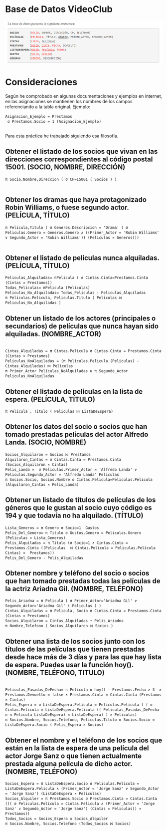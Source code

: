 # Base de Datos VideoClub 
![image](../img/bd_algebra.jpg "Logo Title Text 1")

# Consideraciones 
Según he comprobado en algunas documentaciones y ejemplos en internet, en las asignaciones se mantienen los nombres de los campos referenciando a la tabla original. Ejemplo: 
```
Asignacion_Ejemplo = Prestamos 
 σ Prestamos.Socio = 1 (Asignacion_Ejemplo)
 
```

Para esta práctica he trabajado siguiendo esa filosofía. 

## Obtener el listado de los socios que vivan en las direcciones correspondientes al código postal 15001. (SOCIO, NOMBRE, DIRECCIÓN)

```
π Socio,Nombre,Direccion ( σ CP=15001 ( Socios ) ) 
 
```

## Obtener los dramas que haya protagonizado Robin Williams, o fuese segundo actor. (PELÍCULA, TÍTULO) 

```
π Pelicula,Titulo ( σ Generos.Descripcion = 'Drama' ( σ Peliculas.Genero = Generos.Genero ∧ ((Primer_Actor = 'Robin Williams' ∨ Segundo_Actor = 'Robin Williams')) (Peliculas ⨯ Generos))) 
 
```

## Obtener el listado de películas nunca alquiladas. (PELÍCULA, TÍTULO)

```
Peliculas_Alquiladas= πPelicula ( σ Cintas.Cinta=Prestamos.Cinta (Cintas ⨯ Prestamos)) 
Todas_Peliculas= πPelicula (Peliculas) 
Peliculas_No_Alquiladas= Todas_Peliculas - Peliculas_Alquiladas 
π Peliculas.Pelicula, Peliculas.Titulo ( Peliculas ⨝ Peliculas_No_Alquiladas ) 

```

## Obtener un listado de los actores (principales o secundarios) de películas que nunca hayan sido alquiladas. (NOMBRE_ACTOR) 

```

Cintas_Alquiladas = π Cintas.Pelicula σ Cintas.Cinta = Prestamos.Cinta (Cintas ⨯ Prestamos) 
Peliculas_NoAlquiladas = (π Peliculas.Pelicula (Peliculas) - Cintas_Alquiladas) ⨝ Peliculas 
π Primer_Actor Peliculas_NoAlquiladas ∪ π Segundo_Actor Peliculas_NoAlquiladas 

```

## Obtener el listado de películas en la lista de espera. (PELÍCULA, TÍTULO) 

```
π Pelicula , Titulo ( Peliculas ⨝ ListaDeEspera)

```

## Obtener los datos del socio o socios que han tomado prestadas películas del actor Alfredo Landa. (SOCIO, NOMBRE) 

```
Socios_Alquilaron = Socios ⨝ Prestamos 
Alquilaron_Cintas = σ Cintas.Cinta = Prestamos.Cinta (Socios_Alquilaron ⨯ Cintas) 
Pelis_Landa =  σ Peliculas.Primer_Actor = 'Alfredo Landa' ∨ Peliculas.Segundo_Actor = 'Alfredo Landa' Peliculas 
π Socios.Socio, Socios.Nombre σ Cintas.Pelicula=Peliculas.Pelicula (Alquilaron_Cintas ⨯ Pelis_Landa)

```

## Obtener un listado de títulos de películas de los géneros que le gustan al socio cuyo código es 194 y que todavía no ha alquilado. (TÍTULO)
```
Lista_Generos = π Genero σ Socio=1  Gustos 
Pelis_Del_Genero= π Titulo σ Gustos.Genero = Peliculas.Genero (Peliculas ⨯ Lista_Generos)  
Pelis_Alquiladas = π Titulo (σ Socio=1 ∧ Cintas.Cinta = Prestamos.Cinta ((Peliculas  ⨝ Cintas.Pelicula = Peliculas.Pelicula Cintas) ⨯  Prestamos)) 
Pelis_Del_Genero - Pelis_Alquiladas 
```

## Obtener nombre y teléfono del socio o socios que han tomado prestadas todas las películas de la actriz Ariadna Gil. (NOMBRE, TELÉFONO) 

```
Pelis_Ariadna = π Pelicula ( σ Primer_Actor='Ariadna Gil' ∨ Segundo_Actor='Ariadna Gil' ( Peliculas ) ) 
Cintas_Alquiladas = π Pelicula, Socio σ Cintas.Cinta = Prestamos.Cinta (Cintas ⨯ Prestamos) 
Socios_Alquilaron = Cintas_Alquiladas ÷ Pelis_Ariadna 
π Nombre,Telefono ( Socios_Alquilaron ⨝ Socios ) 

```

## Obtener una lista de los socios junto con los títulos de las películas que tienen prestadas desde hace más de 3 días y para las que hay lista de espera. Puedes usar la función hoy(). (NOMBRE, TELÉFONO, TITULO) 

```

Peliculas_Pasadas_DeFecha= π Pelicula σ hoy() - Prestamos.Fecha > 3  ∧ Prestamos.Devuelto = false ∧ Prestamos.Cinta = Cintas.Cinta (Prestamos ⨯ Cintas)  
Pelis_Espera = σ ListaDeEspera.Pelicula = Peliculas.Pelicula ( ( σ Cintas.Pelicula = ListaDeEspera.Pelicula (( Peliculas_Pasadas_DeFecha ∩ π Pelicula ListaDeEspera) ⨯ ListaDeEspera) ) ⨯ Peliculas) 
π Socios.Nombre, Socios.Telefono, Peliculas.Titulo σ Socios.Socio = ListaDeEspera.Socio ( Pelis_Espera ⨯ Socios)

```

## Obtener el nombre y el teléfono de los socios que están en la lista de espera de una película del actor Jorge Sanz o que tienen actualmente prestada alguna película de dicho actor. (NOMBRE, TELÉFONO)

```
Socios_Espera = π ListaDeEspera.Socio σ Peliculas.Pelicula = ListaDeEspera.Pelicula ∧ (Primer_Actor = 'Jorge Sanz' ∨ Segundo_Actor = 'Jorge Sanz') (ListaDeEspera ⨯ Peliculas) 
Socios_Alquiler = π Prestamos.Socio σ Prestamos.Cinta = Cintas.Cinta ((( σ Peliculas.Pelicula = Cintas.Pelicula ∧ (Primer_Actor = 'Jorge Sanz' ∨ Segundo_Actor = 'Jorge Sanz') (Cintas ⨯ Peliculas)) ⨯  Prestamos)) 
Todos_Socios = Socios_Espera ∪ Socios_Alquiler  
π Socios.Nombre, Socios.Telefono (Todos_Socios ⨝ Socios)
```


 
